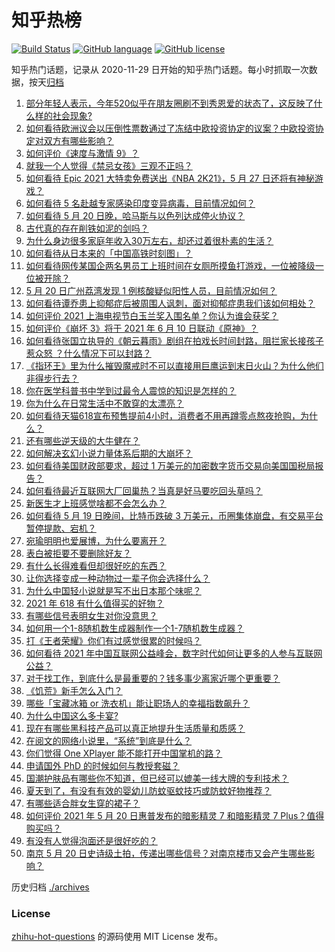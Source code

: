 # 知乎热榜
[![Build Status](https://github.com/ToWeLong/zhihu-hot-questions/workflows/CI/badge.svg)](https://github.com/ToWeLong/zhihu-hot-questions/actions)
[![GitHub language](https://img.shields.io/badge/language-golang-orange.svg)](https://golang.org/)
[![GitHub license](https://img.shields.io/github/license/ToWeLong/zhihu-hot-questions)](https://github.com/ToWeLong/zhihu-hot-questions/blob/main/LICENSE)

知乎热门话题，记录从 2020-11-29 日开始的知乎热门话题。每小时抓取一次数据，按天[归档](./archives)

<!-- BEGIN -->

1. [部分年轻人表示，今年520似乎在朋友圈刷不到秀恩爱的状态了，这反映了什么样的社会现象?](https://www.zhihu.com/question/460423038)
1. [如何看待欧洲议会以压倒性票数通过了冻结中欧投资协定的议案？中欧投资协定对双方有哪些影响？](https://www.zhihu.com/question/460600369)
1. [如何评价《速度与激情 9》？](https://www.zhihu.com/question/458656265)
1. [就我一个人觉得《禁忌女孩》三观不正吗？](https://www.zhihu.com/question/459426098)
1. [如何看待 Epic 2021 大特卖免费送出《NBA 2K21》，5 月 27 日还将有神秘游戏？](https://www.zhihu.com/question/460549824)
1. [如何看待 5 名赴越专家感染印度变异病毒，目前情况如何？](https://www.zhihu.com/question/460154947)
1. [如何看待 5 月 20 日晚，哈马斯与以色列达成停火协议？](https://www.zhihu.com/question/460585854)
1. [古代真的存在削铁如泥的剑吗？](https://www.zhihu.com/question/458810287)
1. [为什么身边很多家庭年收入30万左右，却还过着很朴素的生活？](https://www.zhihu.com/question/307170588)
1. [如何看待从日本来的「中国高铁时刻图」？](https://www.zhihu.com/question/460449331)
1. [如何看待网传某国企两名男员工上班时间在女厕所摸鱼打游戏，一位被降级一位被开除？](https://www.zhihu.com/question/460463560)
1. [5 月 20 日广州荔湾发现 1 例核酸疑似阳性人员，目前情况如何？](https://www.zhihu.com/question/460600280)
1. [如何看待谭乔患上抑郁症后被周围人讽刺，面对抑郁症患我们该如何相处？](https://www.zhihu.com/question/460156746)
1. [如何评价 2021 上海电视节白玉兰奖入围名单？你认为谁会获奖？](https://www.zhihu.com/question/460591046)
1. [如何评价《崩坏 3》将于 2021 年 6 月 10 日联动《原神》？](https://www.zhihu.com/question/460518071)
1. [如何看待张国立执导的《朝云暮雨》剧组在拍戏长时间封路，阻拦家长接孩子惹众怒 ？什么情况下可以封路？](https://www.zhihu.com/question/460494090)
1. [《指环王》里为什么摧毁魔戒时不可以直接用巨鹰运到末日火山？为什么他们非得步行去？](https://www.zhihu.com/question/55276529)
1. [你在医学科普书中学到过最令人震惊的知识是怎样的？](https://www.zhihu.com/question/456001336)
1. [你为什么在日常生活中不敢穿的太漂亮？](https://www.zhihu.com/question/31434644)
1. [如何看待天猫618宣布预售提前4小时，消费者不用再蹲零点熬夜抢购，为什么？](https://www.zhihu.com/question/460462395)
1. [还有哪些逆天级的大牛健在？](https://www.zhihu.com/question/266501770)
1. [如何解决玄幻小说力量体系后期的大崩坏？](https://www.zhihu.com/question/373347616)
1. [如何看待美国财政部要求，超过 1 万美元的加密数字货币交易向美国国税局报告？](https://www.zhihu.com/question/460565715)
1. [如何看待最近互联网大厂回巢热？当真是好马要吃回头草吗？](https://www.zhihu.com/question/460527663)
1. [新医生才上班感觉啥都不会怎么办？](https://www.zhihu.com/question/455297859)
1. [如何看待 5 月 19 日晚间，比特币跌破 3 万美元，币圈集体崩盘，有交易平台暂停提款、宕机？](https://www.zhihu.com/question/460373052)
1. [宛瑜明明也爱展博，为什么要离开？](https://www.zhihu.com/question/443423809)
1. [表白被拒要不要删除好友？](https://www.zhihu.com/question/455232446)
1. [有什么长得难看但却很好吃的东西？](https://www.zhihu.com/question/37551688)
1. [让你选择变成一种动物过一辈子你会选择什么？](https://www.zhihu.com/question/454338371)
1. [为什么中国轻小说就是写不出日本那个味呢？](https://www.zhihu.com/question/411059873)
1. [2021 年 618 有什么值得买的好物？](https://www.zhihu.com/question/396495999)
1. [有哪些信号表明女生对你没意思？](https://www.zhihu.com/question/321452698)
1. [如何用一个1-8随机数生成器制作一个1-7随机数生成器？](https://www.zhihu.com/question/47038069)
1. [打《王者荣耀》你们有过感觉很累的时候吗？](https://www.zhihu.com/question/460021068)
1. [如何看待 2021 年中国互联网公益峰会，数字时代如何让更多的人参与互联网公益？](https://www.zhihu.com/question/460487251)
1. [对于找工作，到底什么是最重要的？钱多事少离家近哪个更重要？](https://www.zhihu.com/question/460301889)
1. [《饥荒》新手怎么入门？](https://www.zhihu.com/question/53324225)
1. [哪些「宝藏冰箱 or 洗衣机」能让职场人的幸福指数飙升？](https://www.zhihu.com/question/460520767)
1. [为什么中国这么多卡宴?](https://www.zhihu.com/question/459509571)
1. [现在有哪些黑科技产品可以真正地提升生活质量和质感？](https://www.zhihu.com/question/458997853)
1. [在阅文的网络小说里，“系统”到底是什么？](https://www.zhihu.com/question/460461284)
1. [你们觉得 One XPlayer 能不能打开中国掌机的路？](https://www.zhihu.com/question/460244945)
1. [申请国外 PhD 的时候如何与教授套磁？](https://www.zhihu.com/question/25380930)
1. [国潮护肤品有哪些你不知道，但已经可以媲美一线大牌的专利技术？](https://www.zhihu.com/question/455922227)
1. [夏天到了，有没有有效的婴幼儿防蚊驱蚊技巧或防蚊好物推荐？](https://www.zhihu.com/question/459386355)
1. [有哪些适合胖女生穿的裙子？](https://www.zhihu.com/question/284162981)
1. [如何评价 2021 年 5 月 20 日惠普发布的暗影精灵 7 和暗影精灵 7 Plus？值得购买吗？](https://www.zhihu.com/question/460530846)
1. [有没有人觉得泡面还是很好吃的？](https://www.zhihu.com/question/456731897)
1. [南京 5 月 20 日史诗级土拍，传递出哪些信号？对南京楼市又会产生哪些影响？](https://www.zhihu.com/question/460320921)

<!-- END -->

历史归档 [./archives](./archives)


### License
[zhihu-hot-questions](https://github.com/towelong/zhihu-hot-questions) 的源码使用 MIT License 发布。
